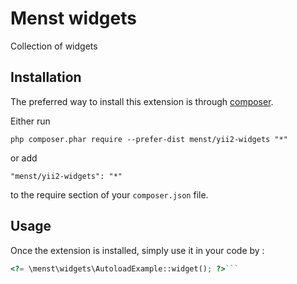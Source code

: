 Menst widgets
=============
Collection of widgets

Installation
------------

The preferred way to install this extension is through [composer](http://getcomposer.org/download/).

Either run

```
php composer.phar require --prefer-dist menst/yii2-widgets "*"
```

or add

```
"menst/yii2-widgets": "*"
```

to the require section of your `composer.json` file.


Usage
-----

Once the extension is installed, simply use it in your code by  :

```php
<?= \menst\widgets\AutoloadExample::widget(); ?>```